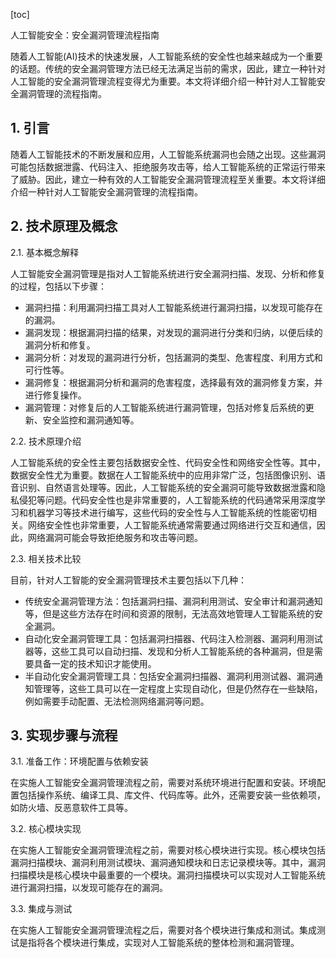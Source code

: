 
[toc]                    
                
                
人工智能安全：安全漏洞管理流程指南

随着人工智能(AI)技术的快速发展，人工智能系统的安全性也越来越成为一个重要的话题。传统的安全漏洞管理方法已经无法满足当前的需求，因此，建立一种针对人工智能的安全漏洞管理流程变得尤为重要。本文将详细介绍一种针对人工智能安全漏洞管理的流程指南。

## 1. 引言

随着人工智能技术的不断发展和应用，人工智能系统漏洞也会随之出现。这些漏洞可能包括数据泄露、代码注入、拒绝服务攻击等，给人工智能系统的正常运行带来了威胁。因此，建立一种有效的人工智能安全漏洞管理流程至关重要。本文将详细介绍一种针对人工智能安全漏洞管理的流程指南。

## 2. 技术原理及概念

2.1. 基本概念解释

人工智能安全漏洞管理是指对人工智能系统进行安全漏洞扫描、发现、分析和修复的过程，包括以下步骤：

- 漏洞扫描：利用漏洞扫描工具对人工智能系统进行漏洞扫描，以发现可能存在的漏洞。
- 漏洞发现：根据漏洞扫描的结果，对发现的漏洞进行分类和归纳，以便后续的漏洞分析和修复。
- 漏洞分析：对发现的漏洞进行分析，包括漏洞的类型、危害程度、利用方式和可行性等。
- 漏洞修复：根据漏洞分析和漏洞的危害程度，选择最有效的漏洞修复方案，并进行修复操作。
- 漏洞管理：对修复后的人工智能系统进行漏洞管理，包括对修复后系统的更新、安全监控和漏洞通知等。

2.2. 技术原理介绍

人工智能系统的安全性主要包括数据安全性、代码安全性和网络安全性等。其中，数据安全性尤为重要。数据在人工智能系统中的应用非常广泛，包括图像识别、语音识别、自然语言处理等。因此，人工智能系统的安全漏洞可能导致数据泄露和隐私侵犯等问题。代码安全性也是非常重要的，人工智能系统的代码通常采用深度学习和机器学习等技术进行编写，这些代码的安全性与人工智能系统的性能密切相关。网络安全性也非常重要，人工智能系统通常需要通过网络进行交互和通信，因此，网络漏洞可能会导致拒绝服务和攻击等问题。

2.3. 相关技术比较

目前，针对人工智能的安全漏洞管理技术主要包括以下几种：

- 传统安全漏洞管理方法：包括漏洞扫描、漏洞利用测试、安全审计和漏洞通知等，但是这些方法存在时间和资源的限制，无法高效地管理人工智能系统的安全漏洞。
- 自动化安全漏洞管理工具：包括漏洞扫描器、代码注入检测器、漏洞利用测试器等，这些工具可以自动扫描、发现和分析人工智能系统的各种漏洞，但是需要具备一定的技术知识才能使用。
- 半自动化安全漏洞管理工具：包括安全漏洞扫描器、漏洞利用测试器、漏洞通知管理等，这些工具可以在一定程度上实现自动化，但是仍然存在一些缺陷，例如需要手动配置、无法检测网络漏洞等问题。

## 3. 实现步骤与流程

3.1. 准备工作：环境配置与依赖安装

在实施人工智能安全漏洞管理流程之前，需要对系统环境进行配置和安装。环境配置包括操作系统、编译工具、库文件、代码库等。此外，还需要安装一些依赖项，如防火墙、反恶意软件工具等。

3.2. 核心模块实现

在实施人工智能安全漏洞管理流程之前，需要对核心模块进行实现。核心模块包括漏洞扫描模块、漏洞利用测试模块、漏洞通知模块和日志记录模块等。其中，漏洞扫描模块是核心模块中最重要的一个模块。漏洞扫描模块可以实现对人工智能系统进行漏洞扫描，以发现可能存在的漏洞。

3.3. 集成与测试

在实施人工智能安全漏洞管理流程之后，需要对各个模块进行集成和测试。集成测试是指将各个模块进行集成，实现对人工智能系统的整体检测和漏洞管理。

